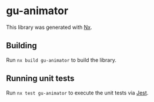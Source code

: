 # gu-animator

This library was generated with [Nx](https://nx.dev).

## Building

Run `nx build gu-animator` to build the library.

## Running unit tests

Run `nx test gu-animator` to execute the unit tests via [Jest](https://jestjs.io).


